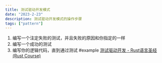 ```yaml
---
title: 测试驱动开发模式
date: "2023-2-23"
description: 测试驱动开发模式的操作步骤
tags: ["pattern"]
---
```




1. 编写一个注定失败的测试，并且失败的原因和你指定的一样
2. 编写一个成功的测试
3. 编写你的逻辑代码，直到通过测试
#example [测试驱动开发 - Rust语言圣经(Rust Course)](https://course.rs/basic-practice/tests.html)
